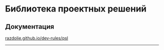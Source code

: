 # Библиотека проектных решений
## Документация

[razdolie.github.io/dev-rules/psl](https://razdolie.github.io/dev-rules/psl)

---